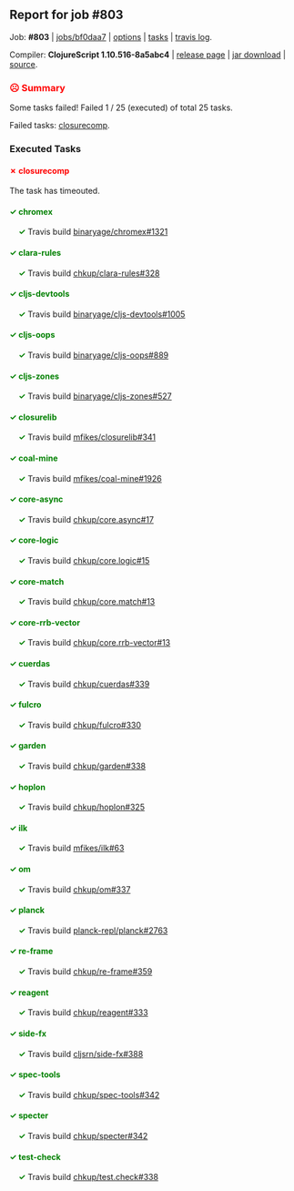 ## Report for job #803

Job: **#803** | [jobs/bf0daa7](https://github.com/cljs-oss/canary/commit/bf0daa74eab8516c16340a656d4c5816cc6daff3) | [options](options.edn) | [tasks](tasks.edn) | [travis log](https://travis-ci.org/cljs-oss/canary/builds/488369408).

Compiler: **ClojureScript 1.10.516-8a5abc4** | [release page](https://github.com/cljs-oss/canary/releases/tag/r1.10.516-8a5abc4) | [jar download](https://github.com/cljs-oss/canary/releases/download/r1.10.516-8a5abc4/clojurescript-1.10.516-8a5abc4.jar) | [source](https://github.com/clojure/clojurescript/commit/8a5abc4e02c72d000204674f38c6665c786302a4).

### <b style='color:red'>☹ Summary</b>

Some tasks failed! Failed 1 / 25 (executed) of total 25 tasks.

Failed tasks: [closurecomp](#-closurecomp).

### Executed Tasks

#### <b style='color:red'>&#x2717; closurecomp</b>
The task has timeouted.

#### <b style='color:green'>&#x2713; chromex</b>
&nbsp;&nbsp;&nbsp;&nbsp;<b style='color:green'>&#x2713;</b> Travis build [binaryage/chromex#1321](https://travis-ci.org/binaryage/chromex/builds/488370221)<br>

#### <b style='color:green'>&#x2713; clara-rules</b>
&nbsp;&nbsp;&nbsp;&nbsp;<b style='color:green'>&#x2713;</b> Travis build [chkup/clara-rules#328](https://travis-ci.org/chkup/clara-rules/builds/488370223)<br>

#### <b style='color:green'>&#x2713; cljs-devtools</b>
&nbsp;&nbsp;&nbsp;&nbsp;<b style='color:green'>&#x2713;</b> Travis build [binaryage/cljs-devtools#1005](https://travis-ci.org/binaryage/cljs-devtools/builds/488370225)<br>

#### <b style='color:green'>&#x2713; cljs-oops</b>
&nbsp;&nbsp;&nbsp;&nbsp;<b style='color:green'>&#x2713;</b> Travis build [binaryage/cljs-oops#889](https://travis-ci.org/binaryage/cljs-oops/builds/488370229)<br>

#### <b style='color:green'>&#x2713; cljs-zones</b>
&nbsp;&nbsp;&nbsp;&nbsp;<b style='color:green'>&#x2713;</b> Travis build [binaryage/cljs-zones#527](https://travis-ci.org/binaryage/cljs-zones/builds/488370242)<br>

#### <b style='color:green'>&#x2713; closurelib</b>
&nbsp;&nbsp;&nbsp;&nbsp;<b style='color:green'>&#x2713;</b> Travis build [mfikes/closurelib#341](https://travis-ci.org/mfikes/closurelib/builds/488370244)<br>

#### <b style='color:green'>&#x2713; coal-mine</b>
&nbsp;&nbsp;&nbsp;&nbsp;<b style='color:green'>&#x2713;</b> Travis build [mfikes/coal-mine#1926](https://travis-ci.org/mfikes/coal-mine/builds/488370258)<br>

#### <b style='color:green'>&#x2713; core-async</b>
&nbsp;&nbsp;&nbsp;&nbsp;<b style='color:green'>&#x2713;</b> Travis build [chkup/core.async#17](https://travis-ci.org/chkup/core.async/builds/488370278)<br>

#### <b style='color:green'>&#x2713; core-logic</b>
&nbsp;&nbsp;&nbsp;&nbsp;<b style='color:green'>&#x2713;</b> Travis build [chkup/core.logic#15](https://travis-ci.org/chkup/core.logic/builds/488370276)<br>

#### <b style='color:green'>&#x2713; core-match</b>
&nbsp;&nbsp;&nbsp;&nbsp;<b style='color:green'>&#x2713;</b> Travis build [chkup/core.match#13](https://travis-ci.org/chkup/core.match/builds/488370283)<br>

#### <b style='color:green'>&#x2713; core-rrb-vector</b>
&nbsp;&nbsp;&nbsp;&nbsp;<b style='color:green'>&#x2713;</b> Travis build [chkup/core.rrb-vector#13](https://travis-ci.org/chkup/core.rrb-vector/builds/488370285)<br>

#### <b style='color:green'>&#x2713; cuerdas</b>
&nbsp;&nbsp;&nbsp;&nbsp;<b style='color:green'>&#x2713;</b> Travis build [chkup/cuerdas#339](https://travis-ci.org/chkup/cuerdas/builds/488370290)<br>

#### <b style='color:green'>&#x2713; fulcro</b>
&nbsp;&nbsp;&nbsp;&nbsp;<b style='color:green'>&#x2713;</b> Travis build [chkup/fulcro#330](https://travis-ci.org/chkup/fulcro/builds/488370305)<br>

#### <b style='color:green'>&#x2713; garden</b>
&nbsp;&nbsp;&nbsp;&nbsp;<b style='color:green'>&#x2713;</b> Travis build [chkup/garden#338](https://travis-ci.org/chkup/garden/builds/488370309)<br>

#### <b style='color:green'>&#x2713; hoplon</b>
&nbsp;&nbsp;&nbsp;&nbsp;<b style='color:green'>&#x2713;</b> Travis build [chkup/hoplon#325](https://travis-ci.org/chkup/hoplon/builds/488370316)<br>

#### <b style='color:green'>&#x2713; ilk</b>
&nbsp;&nbsp;&nbsp;&nbsp;<b style='color:green'>&#x2713;</b> Travis build [mfikes/ilk#63](https://travis-ci.org/mfikes/ilk/builds/488370388)<br>

#### <b style='color:green'>&#x2713; om</b>
&nbsp;&nbsp;&nbsp;&nbsp;<b style='color:green'>&#x2713;</b> Travis build [chkup/om#337](https://travis-ci.org/chkup/om/builds/488370344)<br>

#### <b style='color:green'>&#x2713; planck</b>
&nbsp;&nbsp;&nbsp;&nbsp;<b style='color:green'>&#x2713;</b> Travis build [planck-repl/planck#2763](https://travis-ci.org/planck-repl/planck/builds/488370340)<br>

#### <b style='color:green'>&#x2713; re-frame</b>
&nbsp;&nbsp;&nbsp;&nbsp;<b style='color:green'>&#x2713;</b> Travis build [chkup/re-frame#359](https://travis-ci.org/chkup/re-frame/builds/488370370)<br>

#### <b style='color:green'>&#x2713; reagent</b>
&nbsp;&nbsp;&nbsp;&nbsp;<b style='color:green'>&#x2713;</b> Travis build [chkup/reagent#333](https://travis-ci.org/chkup/reagent/builds/488370394)<br>

#### <b style='color:green'>&#x2713; side-fx</b>
&nbsp;&nbsp;&nbsp;&nbsp;<b style='color:green'>&#x2713;</b> Travis build [cljsrn/side-fx#388](https://travis-ci.org/cljsrn/side-fx/builds/488370487)<br>

#### <b style='color:green'>&#x2713; spec-tools</b>
&nbsp;&nbsp;&nbsp;&nbsp;<b style='color:green'>&#x2713;</b> Travis build [chkup/spec-tools#342](https://travis-ci.org/chkup/spec-tools/builds/488370482)<br>

#### <b style='color:green'>&#x2713; specter</b>
&nbsp;&nbsp;&nbsp;&nbsp;<b style='color:green'>&#x2713;</b> Travis build [chkup/specter#342](https://travis-ci.org/chkup/specter/builds/488370489)<br>

#### <b style='color:green'>&#x2713; test-check</b>
&nbsp;&nbsp;&nbsp;&nbsp;<b style='color:green'>&#x2713;</b> Travis build [chkup/test.check#338](https://travis-ci.org/chkup/test.check/builds/488370508)<br>